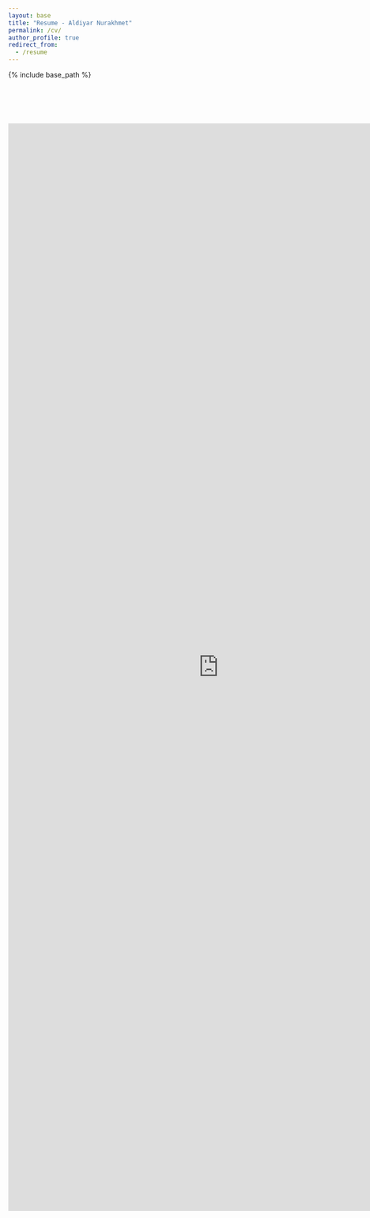 ```yaml
---
layout: base
title: "Resume - Aldiyar Nurakhmet"
permalink: /cv/
author_profile: true
redirect_from:
  - /resume
---
```


{% include base_path %}
<div style="text-align: center; margin-top: 90px;">
  <iframe src="https://github.com/aldiyarnur/aldiyarnur.github.io/blob/master/files/AldiyarNurakhmet.pdf" scrolling="no" width="850px" height="2200px" frameBorder="0"></iframe>
</div>
